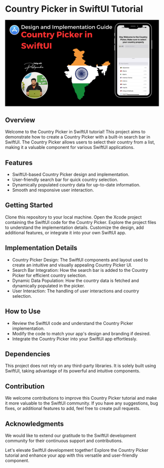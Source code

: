 # Country Picker in SwiftUI Tutorial

[![Country Picker in SwiftUI](https://github.com/pushpendra996/country-picker-swiftui/blob/main/Country%20Picker%20in%20SwiftUI.png?raw=true)](https://youtu.be/AQkGVs_ONvg)

## Overview

Welcome to the Country Picker in SwiftUI tutorial! This project aims to demonstrate how to create a Country Picker with a built-in search bar in SwiftUI. The Country Picker allows users to select their country from a list, making it a valuable component for various SwiftUI applications.

## Features

* SwiftUI-based Country Picker design and implementation.
* User-friendly search bar for quick country selection.
* Dynamically populated country data for up-to-date information.
* Smooth and responsive user interaction.

## Getting Started

Clone this repository to your local machine.
Open the Xcode project containing the SwiftUI code for the Country Picker.
Explore the project files to understand the implementation details.
Customize the design, add additional features, or integrate it into your own SwiftUI app.

## Implementation Details

* Country Picker Design: The SwiftUI components and layout used to create an intuitive and visually appealing Country Picker UI.
* Search Bar Integration: How the search bar is added to the Country Picker for efficient country selection.
* Dynamic Data Population: How the country data is fetched and dynamically populated in the picker.
* User Interaction: The handling of user interactions and country selection.

## How to Use

* Review the SwiftUI code and understand the Country Picker implementation.
* Modify the code to match your app's design and branding if desired.
* Integrate the Country Picker into your SwiftUI app effortlessly.

## Dependencies

This project does not rely on any third-party libraries. It is solely built using SwiftUI, taking advantage of its powerful and intuitive components.

## Contribution

We welcome contributions to improve this Country Picker tutorial and make it more valuable to the SwiftUI community. If you have any suggestions, bug fixes, or additional features to add, feel free to create pull requests.

## Acknowledgments

We would like to extend our gratitude to the SwiftUI development community for their continuous support and contributions.

Let's elevate SwiftUI development together! Explore the Country Picker tutorial and enhance your app with this versatile and user-friendly component.
